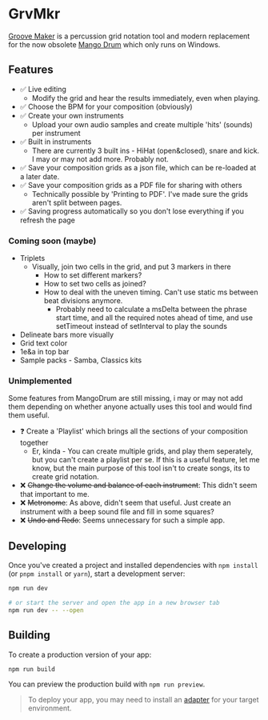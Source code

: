 # GrvMkr
[Groove Maker](https://oliverdelange.co.uk/grvmkr/) is a percussion grid notation tool and modern replacement for the now obsolete [Mango Drum](http://mangodrum.com/) which only runs on Windows.

## Features
- ✅ Live editing
  - Modify the grid and hear the results immediately, even when playing.
- ✅ Choose the BPM for your composition (obviously)
- ✅ Create your own instruments
  - Upload your own audio samples and create multiple 'hits' (sounds) per instrument
- ✅ Built in instruments
  - There are currently 3 built ins - HiHat (open&closed), snare and kick. I may or may not add more. Probably not. 
- ✅ Save your composition grids as a json file, which can be re-loaded at a later date. 
- ✅ Save your composition grids as a PDF file for sharing with others
  -  Technically possible by 'Printing to PDF'. I've made sure the grids aren't split between pages. 
- ✅ Saving progress automatically so you don't lose everything if you refresh the page

### Coming soon (maybe)
- Triplets
  - Visually, join two cells in the grid, and put 3 markers in there
    - How to set different markers?
    - How to set two cells as joined?
    - How to deal with the uneven timing. Can't use static ms between beat divisions anymore.
      - Probably need to calculate a msDelta between the phrase start time, and all the required notes ahead of time, and use setTimeout instead of setInterval to play the sounds
- Delineate bars more visually
- Grid text color
- 1e&a in top bar
- Sample packs - Samba, Classics kits

### Unimplemented
Some features from MangoDrum are still missing, i may or may not add them depending on whether anyone actually uses this tool and would find them useful. 

- ❓ Create a 'Playlist' which brings all the sections of your composition together
  -  Er, kinda - You can create multiple grids, and play them seperately, but you can't create a playlist per se. If this is a useful feature, let me know, but the main purpose of this tool isn't to create songs, its to create grid notation.
- ❌ ~~Change the volume and balance of each instrument~~: This didn't seem that important to me.
- ❌ ~~Metronome~~: As above, didn't seem that useful. Just create an instrument with a beep sound file and fill in some squares?
- ❌ ~~Undo and Redo~~: Seems unnecessary for such a simple app.
  
## Developing

Once you've created a project and installed dependencies with `npm install` (or `pnpm install` or `yarn`), start a development server:

```bash
npm run dev

# or start the server and open the app in a new browser tab
npm run dev -- --open
```

## Building

To create a production version of your app:

```bash
npm run build
```

You can preview the production build with `npm run preview`.

> To deploy your app, you may need to install an [adapter](https://svelte.dev/docs/kit/adapters) for your target environment.
